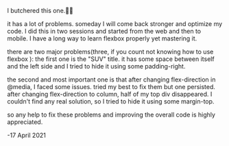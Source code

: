 I butchered this one.🤦‍♂️

it has a lot of problems.
someday I will come back stronger and optimize my code.
I did this in two sessions and started from the web and then to mobile.
I have a long way to learn flexbox properly yet mastering it.

there are two major problems(three, if you count not knowing how to use flexbox ):
the first one is the "SUV" title. it has some space between itself and the left side and I tried to hide it using some padding-right.

the second and most important one is that after changing flex-direction in @media, I faced some issues. tried my best to fix them but one persisted.
after changing flex-direction to column, half of my top div disappeared.
I couldn't find any real solution, so I tried to hide it using some margin-top.

so any help to fix these problems and improving the overall code is highly appreciated.

-17 April 2021
